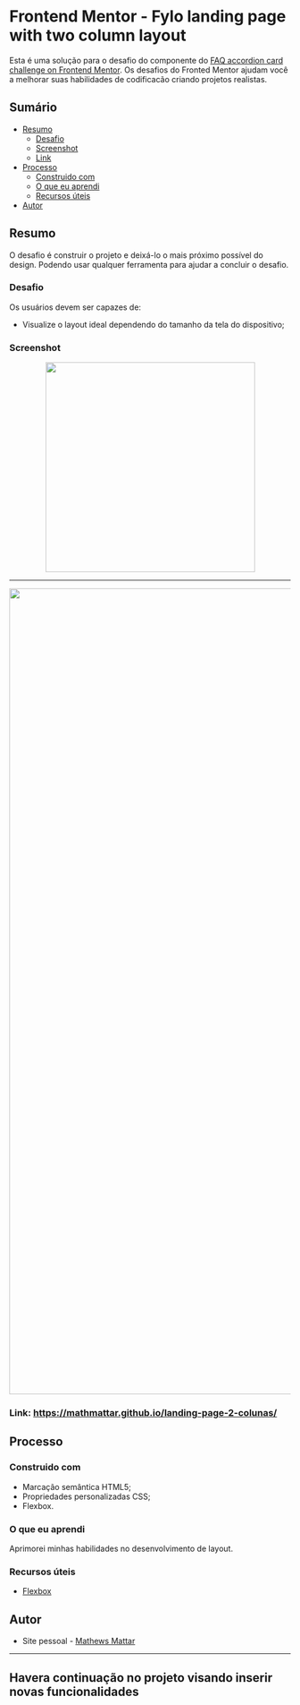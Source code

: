 # Frontend Mentor - Fylo landing page with two column layout

Esta é uma solução para o desafio do componente do [FAQ accordion card challenge on Frontend Mentor](https://www.frontendmentor.io/challenges/fylo-landing-page-with-two-column-layout-5ca5ef041e82137ec91a50f5). Os desafios do Fronted Mentor ajudam você a melhorar suas habilidades de codificacão criando projetos realistas. 

## Sumário

- [Resumo](#Resumo)
  - [Desafio](#Desafio)
  - [Screenshot](#screenshot)
  - [Link](#link)
- [Processo](#Processo)
  - [Construido com](#construido-com)
  - [O que eu aprendi](#o-que-eu-aprendi)
  - [Recursos úteis](#recursos-úteis)
- [Autor](#autor)

## Resumo

O desafio é construir o projeto e deixá-lo o mais próximo possível do design. Podendo usar qualquer ferramenta para ajudar a concluir o desafio. 

### Desafio

Os usuários devem ser capazes de:

- Visualize o layout ideal dependendo do tamanho da tela do dispositivo;

### Screenshot

<p align="center">
    <img width="375px" src="assets/presentation/mobile.png"></img>
</p>

------

<p align="center">
    <img width="1440px" src="assets/presentation/desktop.png"></img>
</p>

### Link: https://mathmattar.github.io/landing-page-2-colunas/
## Processo

### Construido com

- Marcação semântica HTML5;
- Propriedades personalizadas CSS;
- Flexbox.

### O que eu aprendi

Aprimorei minhas habilidades no desenvolvimento de layout.

### Recursos úteis

- [Flexbox](https://www.w3schools.com/css/css3_flexbox.asp) 

## Autor

-  Site pessoal - [Mathews Mattar](https://www.linkedin.com/in/mathewsmattar/)

------
Havera continuação no projeto visando inserir novas funcionalidades
------
